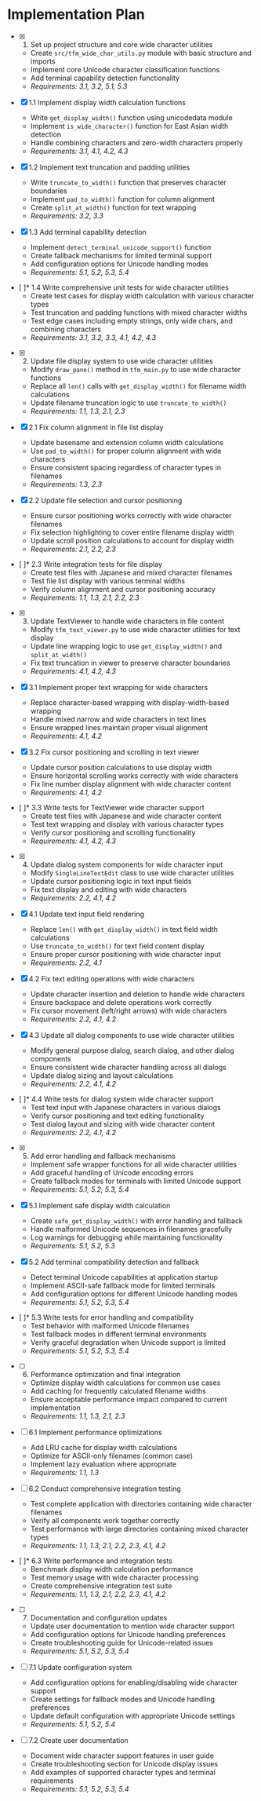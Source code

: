 # Implementation Plan

- [x] 1. Set up project structure and core wide character utilities
  - Create `src/tfm_wide_char_utils.py` module with basic structure and imports
  - Implement core Unicode character classification functions
  - Add terminal capability detection functionality
  - _Requirements: 3.1, 3.2, 5.1, 5.3_

- [x] 1.1 Implement display width calculation functions
  - Write `get_display_width()` function using unicodedata module
  - Implement `is_wide_character()` function for East Asian width detection
  - Handle combining characters and zero-width characters properly
  - _Requirements: 3.1, 4.1, 4.2, 4.3_

- [x] 1.2 Implement text truncation and padding utilities
  - Write `truncate_to_width()` function that preserves character boundaries
  - Implement `pad_to_width()` function for column alignment
  - Create `split_at_width()` function for text wrapping
  - _Requirements: 3.2, 3.3_

- [x] 1.3 Add terminal capability detection
  - Implement `detect_terminal_unicode_support()` function
  - Create fallback mechanisms for limited terminal support
  - Add configuration options for Unicode handling modes
  - _Requirements: 5.1, 5.2, 5.3, 5.4_

- [ ]* 1.4 Write comprehensive unit tests for wide character utilities
  - Create test cases for display width calculation with various character types
  - Test truncation and padding functions with mixed character widths
  - Test edge cases including empty strings, only wide chars, and combining characters
  - _Requirements: 3.1, 3.2, 3.3, 4.1, 4.2, 4.3_

- [x] 2. Update file display system to use wide character utilities
  - Modify `draw_pane()` method in `tfm_main.py` to use wide character functions
  - Replace all `len()` calls with `get_display_width()` for filename width calculations
  - Update filename truncation logic to use `truncate_to_width()`
  - _Requirements: 1.1, 1.3, 2.1, 2.3_

- [x] 2.1 Fix column alignment in file list display
  - Update basename and extension column width calculations
  - Use `pad_to_width()` for proper column alignment with wide characters
  - Ensure consistent spacing regardless of character types in filenames
  - _Requirements: 1.3, 2.3_

- [x] 2.2 Update file selection and cursor positioning
  - Ensure cursor positioning works correctly with wide character filenames
  - Fix selection highlighting to cover entire filename display width
  - Update scroll position calculations to account for display width
  - _Requirements: 2.1, 2.2, 2.3_

- [ ]* 2.3 Write integration tests for file display
  - Create test files with Japanese and mixed character filenames
  - Test file list display with various terminal widths
  - Verify column alignment and cursor positioning accuracy
  - _Requirements: 1.1, 1.3, 2.1, 2.2, 2.3_

- [x] 3. Update TextViewer to handle wide characters in file content
  - Modify `tfm_text_viewer.py` to use wide character utilities for text display
  - Update line wrapping logic to use `get_display_width()` and `split_at_width()`
  - Fix text truncation in viewer to preserve character boundaries
  - _Requirements: 4.1, 4.2, 4.3_

- [x] 3.1 Implement proper text wrapping for wide characters
  - Replace character-based wrapping with display-width-based wrapping
  - Handle mixed narrow and wide characters in text lines
  - Ensure wrapped lines maintain proper visual alignment
  - _Requirements: 4.1, 4.2_

- [x] 3.2 Fix cursor positioning and scrolling in text viewer
  - Update cursor position calculations to use display width
  - Ensure horizontal scrolling works correctly with wide characters
  - Fix line number display alignment with wide character content
  - _Requirements: 4.1, 4.2_

- [ ]* 3.3 Write tests for TextViewer wide character support
  - Create test files with Japanese and wide character content
  - Test text wrapping and display with various character types
  - Verify cursor positioning and scrolling functionality
  - _Requirements: 4.1, 4.2, 4.3_

- [x] 4. Update dialog system components for wide character input
  - Modify `SingleLineTextEdit` class to use wide character utilities
  - Update cursor positioning logic in text input fields
  - Fix text display and editing with wide characters
  - _Requirements: 2.2, 4.1, 4.2_

- [x] 4.1 Update text input field rendering
  - Replace `len()` with `get_display_width()` in text field width calculations
  - Use `truncate_to_width()` for text field content display
  - Ensure proper cursor positioning with wide character input
  - _Requirements: 2.2, 4.1_

- [x] 4.2 Fix text editing operations with wide characters
  - Update character insertion and deletion to handle wide characters
  - Ensure backspace and delete operations work correctly
  - Fix cursor movement (left/right arrows) with wide characters
  - _Requirements: 2.2, 4.1, 4.2_

- [x] 4.3 Update all dialog components to use wide character utilities
  - Modify general purpose dialog, search dialog, and other dialog components
  - Ensure consistent wide character handling across all dialogs
  - Update dialog sizing and layout calculations
  - _Requirements: 2.2, 4.1, 4.2_

- [ ]* 4.4 Write tests for dialog system wide character support
  - Test text input with Japanese characters in various dialogs
  - Verify cursor positioning and text editing functionality
  - Test dialog layout and sizing with wide character content
  - _Requirements: 2.2, 4.1, 4.2_

- [x] 5. Add error handling and fallback mechanisms
  - Implement safe wrapper functions for all wide character utilities
  - Add graceful handling of Unicode encoding errors
  - Create fallback modes for terminals with limited Unicode support
  - _Requirements: 5.1, 5.2, 5.3, 5.4_

- [x] 5.1 Implement safe display width calculation
  - Create `safe_get_display_width()` with error handling and fallback
  - Handle malformed Unicode sequences in filenames gracefully
  - Log warnings for debugging while maintaining functionality
  - _Requirements: 5.1, 5.2, 5.3_

- [x] 5.2 Add terminal compatibility detection and fallback
  - Detect terminal Unicode capabilities at application startup
  - Implement ASCII-safe fallback mode for limited terminals
  - Add configuration options for different Unicode handling modes
  - _Requirements: 5.1, 5.2, 5.3, 5.4_

- [ ]* 5.3 Write tests for error handling and compatibility
  - Test behavior with malformed Unicode filenames
  - Test fallback modes in different terminal environments
  - Verify graceful degradation when Unicode support is limited
  - _Requirements: 5.1, 5.2, 5.3, 5.4_

- [ ] 6. Performance optimization and final integration
  - Optimize display width calculations for common use cases
  - Add caching for frequently calculated filename widths
  - Ensure acceptable performance impact compared to current implementation
  - _Requirements: 1.1, 1.3, 2.1, 2.3_

- [ ] 6.1 Implement performance optimizations
  - Add LRU cache for display width calculations
  - Optimize for ASCII-only filenames (common case)
  - Implement lazy evaluation where appropriate
  - _Requirements: 1.1, 1.3_

- [ ] 6.2 Conduct comprehensive integration testing
  - Test complete application with directories containing wide character filenames
  - Verify all components work together correctly
  - Test performance with large directories containing mixed character types
  - _Requirements: 1.1, 1.3, 2.1, 2.2, 2.3, 4.1, 4.2_

- [ ]* 6.3 Write performance and integration tests
  - Benchmark display width calculation performance
  - Test memory usage with wide character processing
  - Create comprehensive integration test suite
  - _Requirements: 1.1, 1.3, 2.1, 2.2, 2.3, 4.1, 4.2_

- [ ] 7. Documentation and configuration updates
  - Update user documentation to mention wide character support
  - Add configuration options for Unicode handling preferences
  - Create troubleshooting guide for Unicode-related issues
  - _Requirements: 5.1, 5.2, 5.3, 5.4_

- [ ] 7.1 Update configuration system
  - Add configuration options for enabling/disabling wide character support
  - Create settings for fallback modes and Unicode handling preferences
  - Update default configuration with appropriate Unicode settings
  - _Requirements: 5.1, 5.2, 5.4_

- [ ] 7.2 Create user documentation
  - Document wide character support features in user guide
  - Create troubleshooting section for Unicode display issues
  - Add examples of supported character types and terminal requirements
  - _Requirements: 5.1, 5.2, 5.3, 5.4_